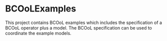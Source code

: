 # BCOoLExamples
This project contains BCOoL examples which includes the specification of a BCOoL operator plus a model. The BCOoL specification can be used to coordinate the example models.
